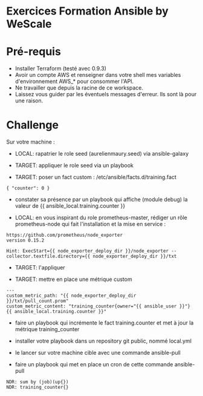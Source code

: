# Exercices Formation Ansible by WeScale

# Pré-requis

* Installer Terraform (testé avec 0.9.3)
* Avoir un compte AWS et renseigner dans votre shell mes variables d'environnement AWS_* 
pour consommer l'API.
* Ne travailler que depuis la racine de ce workspace.
* Laissez vous guider par les éventuels messages d'erreur. Ils sont là pour une raison.

# Challenge

Sur votre machine :

* LOCAL: rapatrier le role seed (aurelienmaury.seed) via ansible-galaxy
 
* TARGET: appliquer le role seed via un playbook

* TARGET: poser un fact custom : /etc/ansible/facts.d/training.fact
```
{ "counter": 0 }
```

* constater sa présence par un playbook qui affiche (module debug) la valeur de {{ ansible_local.training.counter }}

* LOCAL: en vous inspirant du role prometheus-master, rédiger un rôle prometheus-node qui fait l'installation et la mise en service :
```
https://github.com/prometheus/node_exporter
version 0.15.2
```

```
Hint: ExecStart={{ node_exporter_deploy_dir }}/node_exporter --collector.textfile.directory={{ node_exporter_deploy_dir }}/txt
```

* TARGET: l'appliquer

* TARGET: mettre en place une métrique custom

```
---
custom_metric_path: "{{ node_exporter_deploy_dir }}/txt/pull_count.prom"
custom_metric_content: "training_counter{owner="{{ ansible_user }}"} {{ ansible_local.training.counter }}"
```

* faire un playbook qui incrémente le fact training.counter et met à jour la métrique training_counter

* installer votre playbook dans un repository git public, nommé local.yml

* le lancer sur votre machine cible avec une commande ansible-pull

* faire un playbook qui met en place un cron de cette commande ansible-pull

```
NDR: sum by (job)(up{})
NDR: training_counter{}
```